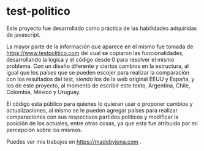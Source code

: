 # test-politico

Este proyecto fue desarrollado como práctica de las habilidades adquiridas de javascript.

La mayor parte de la información que aparece en el mismo fue tomada de https://www.testpolitico.com del cual se copiaron las funcionalidades, desarrollando la logica y el código desde 0 para resolver el mismo problema. Con un diseño diferente y ciertos cambios en la estructura, al igual que los países que se pueden escojer para realizar la comparación con los resultados del test, siendo los de la web original EEUU y España, y los de este proyecto, al momento de escribir este texto, Argentina, Chile, Colombia, México y Uruguay.
      
El código esta público para quienes lo quieran usar o proponer cambios y actualizaciones, al mismo se le pueden agregar países para realizar comparaciones con sus respectivos partidos politicos y modificar la posición de los actuales, entre otras cosas, ya que esta fue atribuida por mi percepción sobre los mismos.
      
Puedes ver mis trabajos en https://madebyjona.com .